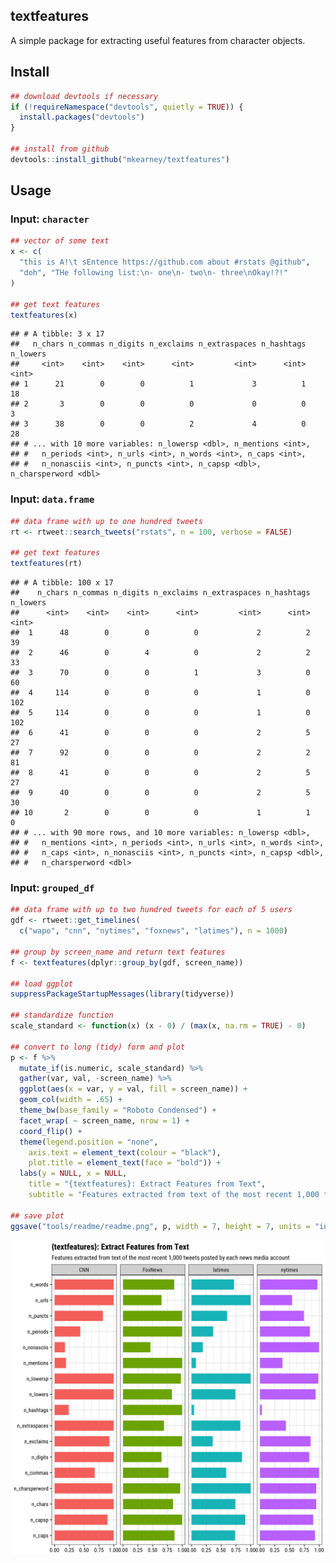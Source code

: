 
## textfeatures

A simple package for extracting useful features from character objects.

## Install

``` r
## download devtools if necessary
if (!requireNamespace("devtools", quietly = TRUE)) {
  install.packages("devtools")
}

## install from github
devtools::install_github("mkearney/textfeatures")
```

## Usage

### Input: `character`

``` r
## vector of some text
x <- c(
  "this is A!\t sEntence https://github.com about #rstats @github",
  "doh", "THe following list:\n- one\n- two\n- three\nOkay!?!"
)

## get text features
textfeatures(x)
```

    ## # A tibble: 3 x 17
    ##   n_chars n_commas n_digits n_exclaims n_extraspaces n_hashtags n_lowers
    ##     <int>    <int>    <int>      <int>         <int>      <int>    <int>
    ## 1      21        0        0          1             3          1       18
    ## 2       3        0        0          0             0          0        3
    ## 3      38        0        0          2             4          0       28
    ## # ... with 10 more variables: n_lowersp <dbl>, n_mentions <int>,
    ## #   n_periods <int>, n_urls <int>, n_words <int>, n_caps <int>,
    ## #   n_nonasciis <int>, n_puncts <int>, n_capsp <dbl>, n_charsperword <dbl>

### Input: `data.frame`

``` r
## data frame with up to one hundred tweets
rt <- rtweet::search_tweets("rstats", n = 100, verbose = FALSE)

## get text features
textfeatures(rt)
```

    ## # A tibble: 100 x 17
    ##    n_chars n_commas n_digits n_exclaims n_extraspaces n_hashtags n_lowers
    ##      <int>    <int>    <int>      <int>         <int>      <int>    <int>
    ##  1      48        0        0          0             2          2       39
    ##  2      46        0        4          0             2          2       33
    ##  3      70        0        0          1             3          0       60
    ##  4     114        0        0          0             1          0      102
    ##  5     114        0        0          0             1          0      102
    ##  6      41        0        0          0             2          5       27
    ##  7      92        0        0          0             2          2       81
    ##  8      41        0        0          0             2          5       27
    ##  9      40        0        0          0             2          5       30
    ## 10       2        0        0          0             1          1        0
    ## # ... with 90 more rows, and 10 more variables: n_lowersp <dbl>,
    ## #   n_mentions <int>, n_periods <int>, n_urls <int>, n_words <int>,
    ## #   n_caps <int>, n_nonasciis <int>, n_puncts <int>, n_capsp <dbl>,
    ## #   n_charsperword <dbl>

### Input: `grouped_df`

``` r
## data frame with up to two hundred tweets for each of 5 users
gdf <- rtweet::get_timelines(
  c("wapo", "cnn", "nytimes", "foxnews", "latimes"), n = 1000)

## group by screen_name and return text features
f <- textfeatures(dplyr::group_by(gdf, screen_name))

## load ggplot
suppressPackageStartupMessages(library(tidyverse))

## standardize function
scale_standard <- function(x) (x - 0) / (max(x, na.rm = TRUE) - 0)

## convert to long (tidy) form and plot
p <- f %>%
  mutate_if(is.numeric, scale_standard) %>%
  gather(var, val, -screen_name) %>%
  ggplot(aes(x = var, y = val, fill = screen_name)) + 
  geom_col(width = .65) + 
  theme_bw(base_family = "Roboto Condensed") + 
  facet_wrap( ~ screen_name, nrow = 1) + 
  coord_flip() + 
  theme(legend.position = "none",
    axis.text = element_text(colour = "black"),
    plot.title = element_text(face = "bold")) + 
  labs(y = NULL, x = NULL,
    title = "{textfeatures}: Extract Features from Text",
    subtitle = "Features extracted from text of the most recent 1,000 tweets posted by each news media account")

## save plot
ggsave("tools/readme/readme.png", p, width = 7, height = 7, units = "in")
```

![](tools/readme/readme.png)
